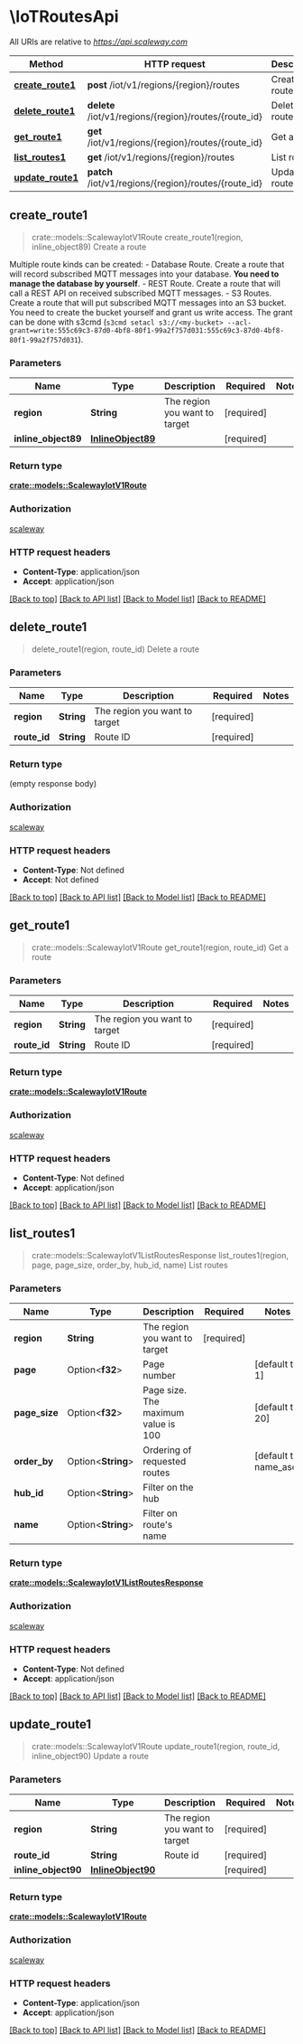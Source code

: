 # \IoTRoutesApi

All URIs are relative to *https://api.scaleway.com*

Method | HTTP request | Description
------------- | ------------- | -------------
[**create_route1**](IoTRoutesApi.md#create_route1) | **post** /iot/v1/regions/{region}/routes | Create a route
[**delete_route1**](IoTRoutesApi.md#delete_route1) | **delete** /iot/v1/regions/{region}/routes/{route_id} | Delete a route
[**get_route1**](IoTRoutesApi.md#get_route1) | **get** /iot/v1/regions/{region}/routes/{route_id} | Get a route
[**list_routes1**](IoTRoutesApi.md#list_routes1) | **get** /iot/v1/regions/{region}/routes | List routes
[**update_route1**](IoTRoutesApi.md#update_route1) | **patch** /iot/v1/regions/{region}/routes/{route_id} | Update a route



## create_route1

> crate::models::ScalewayIotV1Route create_route1(region, inline_object89)
Create a route

Multiple route kinds can be created: - Database Route.   Create a route that will record subscribed MQTT messages into your database.   <b>You need to manage the database by yourself</b>. - REST Route.   Create a route that will call a REST API on received subscribed MQTT messages. - S3 Routes.   Create a route that will put subscribed MQTT messages into an S3 bucket.   You need to create the bucket yourself and grant us write access.   The grant can be done with s3cmd (`s3cmd setacl s3://<my-bucket> --acl-grant=write:555c69c3-87d0-4bf8-80f1-99a2f757d031:555c69c3-87d0-4bf8-80f1-99a2f757d031`). 

### Parameters


Name | Type | Description  | Required | Notes
------------- | ------------- | ------------- | ------------- | -------------
**region** | **String** | The region you want to target | [required] |
**inline_object89** | [**InlineObject89**](InlineObject89.md) |  | [required] |

### Return type

[**crate::models::ScalewayIotV1Route**](scaleway.iot.v1.Route.md)

### Authorization

[scaleway](../README.md#scaleway)

### HTTP request headers

- **Content-Type**: application/json
- **Accept**: application/json

[[Back to top]](#) [[Back to API list]](../README.md#documentation-for-api-endpoints) [[Back to Model list]](../README.md#documentation-for-models) [[Back to README]](../README.md)


## delete_route1

> delete_route1(region, route_id)
Delete a route

### Parameters


Name | Type | Description  | Required | Notes
------------- | ------------- | ------------- | ------------- | -------------
**region** | **String** | The region you want to target | [required] |
**route_id** | **String** | Route ID | [required] |

### Return type

 (empty response body)

### Authorization

[scaleway](../README.md#scaleway)

### HTTP request headers

- **Content-Type**: Not defined
- **Accept**: Not defined

[[Back to top]](#) [[Back to API list]](../README.md#documentation-for-api-endpoints) [[Back to Model list]](../README.md#documentation-for-models) [[Back to README]](../README.md)


## get_route1

> crate::models::ScalewayIotV1Route get_route1(region, route_id)
Get a route

### Parameters


Name | Type | Description  | Required | Notes
------------- | ------------- | ------------- | ------------- | -------------
**region** | **String** | The region you want to target | [required] |
**route_id** | **String** | Route ID | [required] |

### Return type

[**crate::models::ScalewayIotV1Route**](scaleway.iot.v1.Route.md)

### Authorization

[scaleway](../README.md#scaleway)

### HTTP request headers

- **Content-Type**: Not defined
- **Accept**: application/json

[[Back to top]](#) [[Back to API list]](../README.md#documentation-for-api-endpoints) [[Back to Model list]](../README.md#documentation-for-models) [[Back to README]](../README.md)


## list_routes1

> crate::models::ScalewayIotV1ListRoutesResponse list_routes1(region, page, page_size, order_by, hub_id, name)
List routes

### Parameters


Name | Type | Description  | Required | Notes
------------- | ------------- | ------------- | ------------- | -------------
**region** | **String** | The region you want to target | [required] |
**page** | Option<**f32**> | Page number |  |[default to 1]
**page_size** | Option<**f32**> | Page size. The maximum value is 100 |  |[default to 20]
**order_by** | Option<**String**> | Ordering of requested routes |  |[default to name_asc]
**hub_id** | Option<**String**> | Filter on the hub |  |
**name** | Option<**String**> | Filter on route's name |  |

### Return type

[**crate::models::ScalewayIotV1ListRoutesResponse**](scaleway.iot.v1.ListRoutesResponse.md)

### Authorization

[scaleway](../README.md#scaleway)

### HTTP request headers

- **Content-Type**: Not defined
- **Accept**: application/json

[[Back to top]](#) [[Back to API list]](../README.md#documentation-for-api-endpoints) [[Back to Model list]](../README.md#documentation-for-models) [[Back to README]](../README.md)


## update_route1

> crate::models::ScalewayIotV1Route update_route1(region, route_id, inline_object90)
Update a route

### Parameters


Name | Type | Description  | Required | Notes
------------- | ------------- | ------------- | ------------- | -------------
**region** | **String** | The region you want to target | [required] |
**route_id** | **String** | Route id | [required] |
**inline_object90** | [**InlineObject90**](InlineObject90.md) |  | [required] |

### Return type

[**crate::models::ScalewayIotV1Route**](scaleway.iot.v1.Route.md)

### Authorization

[scaleway](../README.md#scaleway)

### HTTP request headers

- **Content-Type**: application/json
- **Accept**: application/json

[[Back to top]](#) [[Back to API list]](../README.md#documentation-for-api-endpoints) [[Back to Model list]](../README.md#documentation-for-models) [[Back to README]](../README.md)

